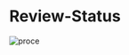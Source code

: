# Review-Status
![proce](https://github.com/ZhangNieng/Review-Status/assets/62317833/3c94f438-5b55-4a28-8d79-a722bc3e1099)
